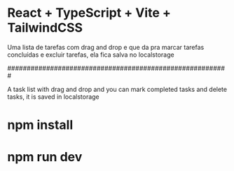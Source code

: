 # React + TypeScript + Vite + TailwindCSS

Uma lista de tarefas com drag and drop e que da pra marcar tarefas concluídas e excluir tarefas, ela fica salva no localstorage

#########################################################

A task list with drag and drop and you can mark completed tasks and delete tasks, it is saved in localstorage

# npm install
# npm run dev
